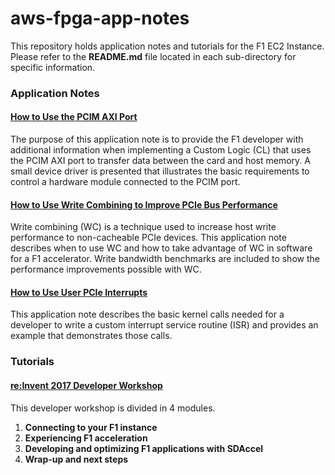 # aws-fpga-app-notes
This repository holds application notes and tutorials for the F1 EC2 Instance. Please refer to the **README.md** file located in each sub-directory for specific information.

### Application Notes

#### [How to Use the PCIM AXI Port](/Using-PCIM-Port)
The purpose of this application note is to provide the F1 developer with additional information when implementing a Custom Logic (CL) that uses the PCIM AXI port to transfer data between the card and host memory. A small device driver is presented that illustrates the basic requirements to control a hardware module connected to the PCIM port.

#### [How to Use Write Combining to Improve PCIe Bus Performance](/Using-PCIe-Write-Combining)
Write combining (WC) is a technique used to increase host write performance to non-cacheable PCIe devices. This application note describes when to use WC and how to take advantage of WC in software for a F1 accelerator. Write bandwidth benchmarks are included to show the performance improvements possible with WC.

#### [How to Use User PCIe Interrupts](/Using-PCIe-Interrupts)
This application note describes the basic kernel calls needed for a developer to write a custom interrupt service routine (ISR) and provides an example that demonstrates those calls.

### Tutorials

#### [re:Invent 2017 Developer Workshop](/reInvent17_Developer_Workshop)

This developer workshop is divided in 4 modules.

1. **Connecting to your F1 instance**
1. **Experiencing F1 acceleration**
1. **Developing and optimizing F1 applications with SDAccel**
1. **Wrap-up and next steps**
